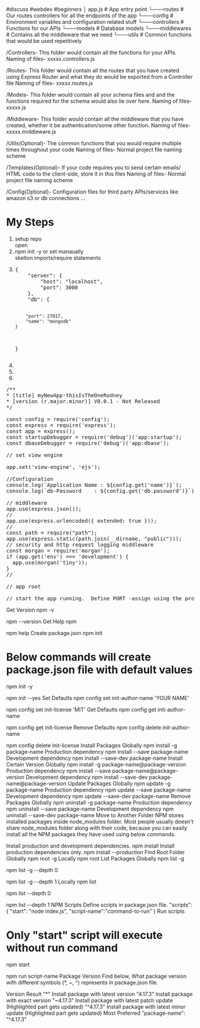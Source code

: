 #discuss #webdev #beginners
│   app.js          # App entry point
└───routes          # Our routes controllers for all the endpoints of the app
└───config          # Environment variables and configuration related stuff
└───controllers     # Functions for our APIs
└───models          # Database models
└───middlewares     # Contains all the middleware that we need
└───utils           # Common functions that would be used repetitively

/Controllers- This folder would contain all the functions for your APIs. Naming of files- xxxxx.controllers.js

/Routes- This folder would contain all the routes that you have created using Express Router and what they do would be exported from a Controller file
Naming of files- xxxxx.routes.js

/Models- This folder would contain all your schema files and and the functions required for the schema would also lie over here.
Naming of files- xxxxx.js

/Middleware- This folder would contain all the middleware that you have created, whether it be authentication/some other function.
Naming of files- xxxxx.middleware.js

/Utils(Optional)- The common functions that you would require multiple times throughout your code
Naming of files- Normal project file naming scheme

/Templates(Optional)- If your code requires you to send certain emails/ HTML code to the client-side, store it in this files
Naming of files- Normal project file naming scheme

/Config(Optional)- Configuration files for third party APIs/services like amazon s3 or db connections ...

<h1>My Steps</h1>
<ol>
    <li>
    setup repo
    </li>
    open    
    <li>
    npm init -y or set manaually
    </li>
    skelton imports/require statements
    <li>
    <pre>
{
    "server": {
        "host": "localhost",
        "port": 3000
    },
    "db": {
        
        "port": 27017,
        "name": "mongodb"
    }
}
</pre>
    </li>
    <li>
    </li>
    <li>
    </li>
    <li>
    </li>
</ol>

<pre>
/**
* [title] myNewApp-thisIsTheOneRodney
* [version (r.major.minor)] V0.0.1 - Not Released
*/

const config = require('config');
const express = require('express');
const app = express();
const startupDebugger = require('debug')('app:startup');
const dbaseDebugger = require('debug')('app:dbase');

// set view engine

app.set('view-engine', 'ejs');

//Configuration
console.log(`Application Name : ${config.get('name')}`);
console.log(`db-Password    : ${config.get('db.password')}`);

// middleware 
app.use(express.json());
//
app.use(express.urlencoded({ extended: true }));
//
const path = require("path");
app.use(express.static(path.join(__dirname, "public")));
// security and http request logging middleware
const morgan = require('morgan');
if (app.get('env') === 'development') {
  app.use(morgan('tiny'));
}
//

// app root

// start the app running.  Define PORT -assign using the process object or default 3000.
</pre>

Get Version
npm -v

npm --version
Get Help
npm

npm help
Create package.json
npm init

# Below commands will create package.json file with default values
npm init -y

npm init --yes
Set Defaults
npm config set init-author-name 'YOUR NAME'

npm config set init-license 'MIT'
Get Defaults
npm config get init-author-name

npm config get init-license
Remove Defaults
npm config delete init-author-name

npm config delete init-license
Install Packages
Globally
npm install -g package-name
Production dependency
npm install --save package-name
Development dependency
npm install --save-dev package-name
Install Certain Version
Globally
npm install -g package-name@package-version
Production dependency
npm install --save package-name@package-version
Development dependency
npm install --save-dev package-name@package-version
Update Packages
Globally
npm update -g package-name
Production dependency
npm update --save package-name
Development dependency
npm update --save-dev package-name
Remove Packages
Globally
npm uninstall -g package-name
Production dependency
npm uninstall --save package-name
Development dependency
npm uninstall --save-dev package-name
Move to Another Folder
NPM stores installed packages inside node_modules folder.
Most people usually doesn't share node_modules folder along with their code, because you can easily install all the NPM packages they have used using below commands.

Install production and development dependencies.
npm install
Install production dependencies only.
npm install --production
Find Root Folder
Globally
npm root -g
Locally
npm root
List Packages
Globally
npm list -g

npm list -g --depth 0

npm list -g --depth 1
Locally
npm list

npm list --depth 0

npm list --depth 1
NPM Scripts
Define scripts in package.json file.
"scripts": {
  "start": "node index.js",
  "script-name":"command-to-run"
}
Run scripts
# Only "start" script will execute without run command
npm start

npm run script-name
Package Version
Find below, What package version with different symbols (*, ~, ^) represents in package.json file.

Version	Result
"*"	Install package with latest version
"4.17.3"	Install package with exact version
"~4.17.3"	Install package with latest patch update (Highlighted part gets updated)
"^4.17.3"	Install package with latest minor update (Highlighted part gets updated)
Most Preferred
"package-name": "^4.17.3"
